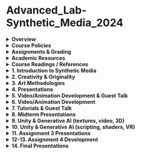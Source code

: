 # Advanced_Lab-Synthetic_Media_2024

<details>
  <summary><strong>Overview</strong></summary>

**Instructor:** Dr. Stavros Didakis  
**Email:** `stavros.didakis@nyu.edu`  
**Course number:** INTM-SHU 306  
**Course Title:** Synthetic Media  

---

**Course Description:**  
This course investigates emerging trends in machine learning and artificial intelligence for generating media content - images, video, sound. The course explores the idea of how artists, designers, and creators can use machine learning in their own research, production, and development processes. Students learn and understand machine-learning techniques and use them to generate creative media content. The course covers a range of related platforms and models and also provides the frameworks to experiment with implementing interaction and virtuality within the creative work.

---

**Instructional Mode:** In-person  

**Co-requisite or Prerequisite:** Communications Lab, What’s New Media, OR Emerging Technologies & Computational Arts  

**Class Details:** Meets once a week (150 mins per session), N405  

---

**Learning Objectives:**  
Upon completion of this course, students will be able to:
- Understand the concept of synthetic media and the technologies it involves
- Learn about machine learning and generative A.I. and how to apply it within an artistic context
- Analyze the creative and artistic dimensions of synthetic media
- Work with state-of-the-art platforms and models for generating synthetic media content
- Experiment with implementing the generated media content with platforms for interaction design and virtual reality
- Develop critical thinking skills through analyzing and reflecting on the implications of synthetic media in society and culture

</details>

<details>
  <summary><strong>Course Policies</strong></summary>

**Attendance and Tardiness**  
Students are expected to attend *all* scheduled classes. If unable to attend a class, a student needs to notify the instructor *before* class.

---

**Absences and Grades**  
- 4 absences will lead to an F for the participation grade.
- 6 absences will lead to a 25% reduction in the final grade.
- 8 absences will lead to failure of the course.

---

**Absence Exceptions**  
- **Observance of Religious Holidays:** You may miss class for the observance of religious holidays. If you anticipate being absent because of religious observance, notify me in advance so we can create a plan for making up missed work. For more on this policy [see here](https://www.nyu.edu/about/policies-guidelines-compliance/policies-and-guidelines/university-calendar-policy-on-religious-holidays.html).
- **Competitions, Conferences, Presentations:** You are permitted to be absent from classes to participate in competitions, conferences, and presentations, either at home or out of town, as approved by the Associate Provost for Academic Affairs. Review the Undergraduate Bulletin for the conditions you must meet to obtain approval for this kind of absence.
- **Extended Illness:** A student with an injury or medical condition that requires ongoing accommodations (temporary or permanent) should contact the NYU Moses Center for Student Accessibility (CSA). If an accommodation is recommended by the Moses Center, then Academic Affairs may communicate on behalf of students to advocate for excused absences/extensions. Reasonable accommodations, considering the course objectives, student learning, and fair standards, are ultimately decided by the professor.

---

**Tardiness**  
Punctual arrival is mandatory for this class. Students need to be on time and not leave in the middle of class unless it is an emergency.

---

**Late Assignments**  
Assignments are due **at the date and time indicated on this syllabus**. The late penalty for *all assignments* is one-third of a letter grade per day (an A becomes an A-, etc.). All other late assignments will earn an F.

---

**Electronic Devices**  
- **Mobile Devices:** Students may not use mobile devices in class unless otherwise indicated.
- **Recording Class:** To ensure the free and open discussion of ideas, students may not record classroom lectures, discussions, and/or activities without the instructor’s advance written permission; any such recording can be used solely for their own private use. If a student has approved accommodations from the Office of Disability Resources permitting the recording of class meetings, the student must present the accommodation letter to the instructor in advance of any recording. On any days when classes will be recorded, the instructor will notify all students in advance. Distribution or sale of class recordings is prohibited without the written permission of the instructor and other students who are recorded.

---

**Instructional Technology**  
- **Email Communication:** The course instructor will contact students regularly via email. Students should check for emails from the instructor that will cover in detail reminders, logistics, updates, and so on. Please note that the instructor will try to respond to all emails within 24 hours. Students should not expect immediate responses to emails sent late at night, during holidays, or on the weekends.
- **Assignment Notification:** All assignments will be posted on the course website. Each student is responsible for reviewing the website and its resources. After each class period, the students are asked to learn about the next homework assignment or other requirements and responsibilities related to the course.
- **Instructional Technology Tools and Assistance:** If you need background on specific instructional technology tools, such as Zoom, NYU LMS (Brightspace) and Voicethread, check the [RITS Student Toolkit](https://wp.nyu.edu/shanghai-online_learning/). You may also email [shanghai.rits@nyu.edu](mailto:shanghai.rits@nyu.edu) for assistance.

---

**Academic Honesty/Plagiarism**  
Carefully read NYU Shanghai’s *Statement on Academic Integrity* (in the [Undergraduate Bulletin](https://shanghai.nyu.edu/academics/curriculum/bulletin)). Breaches of academic integrity could result in failure of an assignment, failure of the course, or other sanctions, as determined by the Academic Affairs office.

---

**Disability Disclosure Statement**  
NYU Shanghai is committed to providing equal educational opportunity and participation for students with disabilities. It is NYU Shanghai’s policy that no student with a qualified disability is excluded from participating in any NYU Shanghai program or activity, denied the benefits of any NYU Shanghai program or activity, or otherwise subjected to discrimination with regard to any NYU Shanghai program or activity. Any student who needs reasonable accommodation based on a qualified disability should register with the [Moses Center for Student Accessibility](https://www.nyu.edu/students/communities-and-groups/student-accessibility.html) for assistance. Students can [register online](https://www.nyu.edu/students/communities-and-groups/student-accessibility/academic.html) through the Moses Center and can contact the Academic Accommodations Team at [shanghai.academicaccommodations@nyu.edu](mailto:shanghai.academicaccommodations@nyu.edu) with questions or for assistance.

---

**Title IX Statement**  
Title IX of the Education Amendments of 1972 (Title IX) prohibits discrimination on the basis of sex in educational programs. It protects victims of sexual or gender-based bullying and harassment and survivors of gender-based violence. Protection from discrimination on the basis of sex includes protection from being retaliated against for filing a complaint of discrimination or harassment. NYU Shanghai is committed to complying with Title IX and enforcing University policies prohibiting discrimination on the basis of sex. Mary Signor, Executive Director of the Office of Equal Opportunity, serves as the University’s Title IX Coordinator. The Title IX Coordinator is a resource for any questions or concerns about sex discrimination, sexual harassment, sexual violence, or sexual misconduct and is available to discuss your rights and judicial options. University policies define prohibited conduct, provide informal and formal procedures for filing a complaint, and a prompt and equitable resolution of complaints.

---

**Links to the Title IX Policy and related documents:**
- [Sexual Misconduct, Relationship Violence, and Stalking Policy](https://www.nyu.edu/about/policies-guidelines-compliance/policies-and-guidelines/sexual-misconduct--relationship-violence--and-stalking-policy.html)
- [Procedures for Complaints Against Students](https://www.nyu.edu/about/policies-guidelines-compliance/policies-and-guidelines/test-reporting--investigating--and-resolving-sexual-misconduct--rela.html)
- [Procedures for Complaints Against Employees](https://www.nyu.edu/about/policies-guidelines-compliance/policies-and-guidelines/reporting--investigating--and-resolving-sexual-misconduct--relat.html)
- [Resource Guide for Students](https://www.nyu.edu/about/policies-guidelines-compliance/policies-and-guidelines/sexual-misconduct--relationship-violence--and-stalking-resource-.html)
- [Resource Guide for Employees](https://www.nyu.edu/about/policies-guidelines-compliance/policies-and-guidelines/sexual-misconduct--relationship-violence--and-stalking-resource-0.html)

</details>

<details>
  <summary><strong>Assignments & Grading</strong></summary>
For all assignments, you are required to demonstrate three important skills:

- **Divergence:** A need to showcase thorough research, investigation, and experimentation. It is often impossible to reach superb results if the initial research is limited and lacks depth and quality of resources or information.
- **Criticality:** It is paramount to be able to critically reflect on the researched or practiced content and identify what to keep and what to ignore. This skill can be sharpened if you are exposed frequently and to a sufficient amount of content from other artists and practitioners and understand in more detail their methods and motivations.
- **Convergence:** After you have done a wide series of experiments and you have critically reflected on the content, you need to showcase your convergence skills. In this stage, it is essential to focus on the optimization and exceptional refinement of your content. Rough outputs that lack numerous reiterations show poor results, even if the previous stages are completed perfectly. Consider planning ahead of time for making the necessary refinements that will showcase incredible final results.

---

### Assignment 1
- ***Self, Perception, Archetypes*** (medium: text & images)
- **Prompt:** Create a series of images that showcase what a human being is; this needs to come from your subjective perspective and it has to depend on your analysis and methodology. A human being can be viewed through different lenses - can you provide a creative and original interpretation? Use generative AI (in combination with other media design tools as they may seem appropriate/fit) to provide your own subjective (and original) interpretation of what a human being is.
- **Deliverables:** 
  - Provide 20 images that showcase your interpretations. Size of images should be at least FullHD (1920x1080px / 1080x1920px / 1920x1920px). Acceptable filetypes: PNG/JPEG. Zip the images and attach the zip file to the email.
  - Provide a poem or literature excerpt to accompany your images (text format with proper referencing). The text needs to exist already and it has to support your aesthetic and ideological reflections.
  - **Presentation:**
    - Select at least 3 final images at any aspect ratio and configuration. The images need to be printed on high-quality paper and presented/explained in class.
    - Print your poem or literature excerpt to accompany your 3 final presented images.

---

### Assignment 2 (Midterm)
- ***Machines in Motion*** (medium: video, animation, sound)
- **Prompt Option 1**
  By using the images generated in **Assignment 1** (or an update, depending on your preference), create a video between 2 to 4 minutes using generative AI. The video needs to have a music layer and a narration for your poem/literature excerpt.
  - **Deliverables:**
    - A video clip with a length of 2-4 minutes, in .MP4 format, 1080p/2160p, 16:9 aspect ratio, 30fps.
    - Your workflows (as images with the embedded code). The workflow needs to be an advanced iteration from the ones shared in class and showcase a particular development that aligns with your concept and intentions.
    - A file (pdf) that explains your workflow, together with your intentions and methodologies. Explain what your artistic approach is, and how you derived the final results. You may include notes on things that worked well, and things that did not work as expected.

- **Prompt Option 2**
  Select this option if you are interested to work on a collaboration project for a festival submission. Participants need to produce content that follows specific instructions.
  - **Deliverables:** 
    Submit weekly a specific list of generated content (variable specs will be given to you, depending on the workflow and production process).

---

### Assignment 3
- ***Ad Virtualitas ad Infinitum (groups of 2)*** (medium: realtime 3D/VR)
- **Prompt:** For this assignment, you are asked to create a virtual space that consists of generative-AI assets (images, videos, sounds, 3D objects, skyboxes).
- **Deliverables:** Send via email (`stavros.didakis@nyu.edu`) the following:
  1. A rendered video of the final performance (using the Unity Recorder). The final video needs to have a length of around 1 minute that showcases in detail your scene (.MP4 format, 1920x1080p, 16:9 aspect ratio, 30fps).
  2. Screenshots of your Unity project.
  3. A written report (pdf) that explains your intentions and methodologies. Explain what your artistic approach is, and how you derived the final results. You may include notes on things that worked well, and things that did not work as expected (length ~300 words).

---

### Assignment 4 (Final)
- ***Final Project*** (medium: open/mixed)
- **Prompt Option 1** (group of 3): Development of a physical media installation that includes selected content created during assignments 1, 2, and 3. The work includes the design of the structure for accommodating the media components, hardware installation, and tweaking and editing the content (prints, videos, sounds).
- **Prompt Option 2** (independent or groups of 2): For this option, a proposal needs to be pitched for approval. The work needs to have an artistic focus and to utilize tools and methods as the ones covered during the semester but further expand on the usage, bringing a sophisticated and highly polished final result. 
  You may consider creating projects such as the following:
  - An interactive generative system
  - A real-time VR scene
  - A mix of media/techniques/materials

---

### Class Participation & Attendance
Active participation and attendance are essential in this course. Students will be required to proceed to various teaching and learning activities during class, such as discussions, debates, practical exercises, and more.

---

### Homework & Reading Responses
The course necessitates the completion of homework such as readings, writings, and practical exercises. These are important elements that are required for achieving the learning outcomes of this course.

---

### Marking Elements
| Component                         | Weight |
| --------------------------------- | ------ |
| Class Participation & Attendance  | 30%    |
| Assignment 1                      | 15%    |
| Assignment 2                      | 20%    |
| Assignment 3                      | 10%    |
| Assignment 4                      | 25%    |

[The course rubric can be found here](https://docs.google.com/spreadsheets/d/1pJvsyA3RSv_4aOTyX1bs702O-ln5NgTQu87aURWNng0/edit#gid=0).

</details>

<details>
  <summary><strong>Academic Resources</strong></summary>

**ARC Services**
The Academic Resource Center (ARC) offers both individual, one-on-one tutoring as well as group sessions in a variety of ways, in a variety of courses. You can log on to [WCOnline](https://nyus.mywconline.com/index.php?logout=YES) to book an appointment with a Global Writing & Speaking Fellow or a Learning Assistant (LA). The Global Writing & Speaking Fellows conduct individual consultations on writing, speaking, reading, and academic skills coaching. LAs provide both individual and small-group tutoring support in over 30 STEM, Business, Economics, IMA/IMB, and Chinese Language classes. Visit [shanghai.nyu.edu/arc](https://shanghai.nyu.edu/arc) for more information about ARC services.

**Library Services**
The Library is available to support your research needs. They have access to over 27,000 print resources, 2,000 DVDs, and 1,000 databases (including over a million ebooks, as well as streaming audio and video and image databases).

Librarians with expertise in your research topic are available to meet either *in person* or *online* [by appointment](https://nyu-shanghai.libcal.com/appointments) or [by email](https://nyu.qualtrics.com/jfe/form/SV_893SmPggYfKqOz3?Q_JFE=qdg) to help you navigate the research process. Our library team features experts in Business, Arts & Humanities, STEM, Social Sciences & Economics, and data tools & resources. Ask us how we can assist you in developing a research question and formulating a research strategy, selecting databases, requesting materials, and citing your sources. Visit [shanghai.nyu.edu/library](http://shanghai.nyu.edu/library) for more information on:
- 24/7 access to e-books, e-journals, streaming media, and databases
- Booking one-on-one consultations for research help
- [Asking the Library](https://shanghai.nyu.edu/academics/library/services/aal) questions via chat or email

**Electronic Reserves**
Students can access course readings using their NYU credentials for courses they currently enrolled in at [https://ares.library.nyu.edu/](https://ares.library.nyu.edu/).

**Interlibrary Loan Service**
For materials not available to you immediately, you can request scanned copies of a book chapter or journal article through our [Interlibrary Loan (ILL) service](https://ill.library.nyu.edu/). If you don't know which chapter you need, you can request a Table of Content through ILL.
</details>

<details>
  <summary><strong>Course Readings / References</strong></summary>
  
  - Crawford, K. (2021). *Atlas of AI: Power, Politics, and the Planetary Costs of Artificial Intelligence*. Yale University Press.
  - Kissinger, H. A., Schmidt, E., & Huttenlocher, D. (2021). *The Age of AI: And Our Human Future*. Little, Brown and Company.
  - Lee, K.-F., & Qiufan, C. (2021). *AI 2041: Ten Visions for Our Future*. Currency.
  - Miller, A. I. (2019). *The Artist in the Machine: The World of AI-Powered Creativity*. The MIT Press.
  - Manovich, L., & Arielli, E. (2023). *Artificial Aesthetics: A Critical Guide to AI, Media, and Design*.
  - Sautoy, M. D. (2019). *The Creativity Code: Art and Innovation in the Age of AI*. Harvard University Press.
  - [From Dadaists to Synthetic Media](https://blog.reface.ai/the-production-of-presence/)
</details>

<details>
  <summary><strong>1. Introduction to Synthetic Media</strong></summary>

- **Lecture:** [An Introduction to Synthetic Media](https://www.canva.com/design/DAF6Co7XtIM/nRs0JgC824gK2ulqGsSBRg/view?utm_content=DAF6Co7XtIM&utm_campaign=designshare&utm_medium=link&utm_source=editor)

- **Research:** Synthetic Media Assignment 1 (@[Miro](https://miro.com/app/board/uXjVN4LnVvM=/?share_link_id=420225905247))

- **Homework (deadline: Wed 31 Jan, by 12 noon)**
  - **Readings:**
    - **AI2041 Ten Visions of the Future** (read at least one chapter from the following list)
        - `AI2041, Ch.2: Gods Behind the Masks`
        - `AI2041, Ch.3: Twin Sparrows`
        - `AI2041, Ch.5: My Haunting Idol`

  - **Practice:**
    - **Install ComfyUI**
       - [GitHub - comfyanonymous/ComfyUI: The most powerful and modular stable diffusion GUI, API, and backend with a graph/nodes interface.](https://github.com/comfyanonymous/ComfyUI?tab=readme-ov-file#installing)
       - [How to install ComfyUI - Stable Diffusion Art](https://stable-diffusion-art.com/how-to-install-comfyui/)
       
       - **Windows** (free, needs NVIDIA and/or)
       - **Mac** (free, needs M1 or above)
       - **Cloud Services** (paid, resources included): [Shadow PC Pro: Discover the offers](https://shadow.tech/shadowpro/offers), [RunDiffusion - Automatic1111 in the Cloud](https://rundiffusion.com/), [IT RITS](https://stable-diffusion.ritsdev.top/)

    - **Write a daily diary about yourself** - your thoughts, dreams, concerns. Do this as a meditative exercise, and go as deep as you can. You are responsible for defining the length of the text (certainly no less than a couple of sentences, and no more than 1000 words per day). Do not handwrite it - use a text editor. Uses of ChatGPT or similar text generators are strictly forbidden here.
         
</details>

<details>
  <summary><strong>2. Creativity & Originality</strong></summary>

- **Reading Discussion**
- **Lecture:** [Creativity & Originality - Reviewing “Synthetic Cities” as a Case Study](https://www.canva.com/design/DAF6ufPdzUk/KdBCIL73PxQIFKh63pGiQw/view?utm_content=DAF6ufPdzUk&utm_campaign=designshare&utm_medium=link&utm_source=editor)
    
- **Workshop: Text-To-Image Generation & Prompt Engineering**
    - **ComfyUI Installation Instructions:**
        
        [ComfyUI](https://github.com/comfyanonymous/ComfyUI), [ComfyUI-Manager](https://github.com/ltdrdata/ComfyUI-Manager)
        
        [ComfyUI Community Manual](https://blenderneko.github.io/ComfyUI-docs/)

        [How to install ComfyUI](https://stable-diffusion-art.com/how-to-install-comfyui/)
            
    - **Text-To-Image / Prompt Engineering:**
        
        [CLIP: Connecting text and images](https://openai.com/research/clip)
        
        [Stable Diffusion Prompt Book](https://drive.google.com/file/d/1ngSY63m1ASAr4VYA0Ohr0pSZ6bqKbu-w/view?usp=drive_link)
        
        [PromptHero - Search prompts for Stable Diffusion, ChatGPT & Midjourney](https://prompthero.com/)

    - **ComfyUI Workflows:**
                
        - **Text to Image** (basic)
            ![s2-w1 Text-To-Image(basic).png](images/s2-w1_Text-To-Image(basic).png)
            ***
        
        - **Text to Image** (advanced)
            
            ![s2-w1 Text-To-Image(advanced).png](images/s2-w1_Text-To-Image(advanced).png)
            ***
        
        - **Image Upscale**
            
            ![s2-w1 Text-To-Image(upscaling).png](images/s2-w1_Text-To-Image(upscaling).png)
            ***
        
        - **Image to Image**
            
            ![s2-w1 Image-To-Image.png](images/s2-w1_Image-To-Image.png)
            ***
        
- **Resources:**
  - Understanding [Techniques Midjourney AI Styles | Andrei Kovalev's Midlibrary 2.0](https://midlibrary.io/categories/techniques)
        
  - Communities/Repositories/Models/Workflows
    - [Civitai: The Home of Open-Source Generative AI](https://civitai.com/)
    - [OpenArt Resources](https://openart.ai/discovery)
    - [Hugging Face](https://huggingface.co/)
        
  - Online Tutorials/Documentation
    - [ComfyUI Community Manual](https://blenderneko.github.io/ComfyUI-docs/)
    - [Using ComfyUI Tutorial](https://www.youtube.com/watch?v=LNOlk8oz1nY)
    - [ComfyUI KSampler Explained](https://www.youtube.com/watch?v=RVwIz63bxN4)
    - [How Stable Diffusion Works](https://www.youtube.com/watch?v=sFztPP9qPRc)
        
- **Homework**
    - **Reading:** `Margaret Boden - The Creative Mind (In a Nutshell)`
    - **Practice:**
      - Create five city images and text narratives - as in the case of “Urban Echoes” from “Synthetic Cities”. Strongly consider extracting/using features from your dreams and fears. 
        - Image size should be no less than 1920x1080px
        - Each text description should be between 100 to 200 words
</details>

<details>
  <summary><strong>3. Art Methodologies</strong></summary>

- [Art Methodologies](https://www.canva.com/design/DAF8jT8uE2Y/ClN1RXBt5igUxiwNsGZbfQ/edit?utm_content=DAF8jT8uE2Y&utm_campaign=designshare&utm_medium=link2&utm_source=sharebutton)
    
- **ComfyUI Workflows:**
    - **LoRA** (with upscale)
        ![s3 LoRA.png](images/s3_LoRA.png)
        ***
    - **LCM LoRA**
        ![s3 LCM LoRA.png](images/s3_LCM_LoRA.png)
        ***
    - **ControlNet**
        ![s3 ControlNet.png](images/s3_ControlNet.png)
        ***
    - **IPAdapter, 2nd Sampler Pass:** 
      - [IPAdapter Info](https://www.youtube.com/watch?v=7m9ZZFU3HWo)
      - [Resources](https://drive.google.com/drive/folders/1fjcthg19CMR0zlVx0B2IqelTVwSzd0yI?usp=sharing)
    
      ![Workflow-IPAdapter.png](images/Workflow-IPAdapter.png)
</details>

<details>
  <summary><strong>4. Presentations</strong></summary>
</details>

<details>
  <summary><strong>5. Video/Animation Development  & Guest Talk</strong></summary>

- **Lecture:** [AI Video/Animation](https://www.canva.com/design/DAF-R0Mu6-Y/GhjS7XL5Z1kjpLcutBBIbg/edit?utm_content=DAF-R0Mu6-Y&utm_campaign=designshare&utm_medium=link2&utm_source=sharebutton)

- **ComfyUI Workflow:** Images to Video, LoRAs, IPAdapter, AnimateDiff, Latent Upscale
    
    ![Workflow-AnimateDiff_.png](images/Workflow-AnimateDiff_.png)

- **References**    
    - [AnimateDiff Repository](https://github.com/guoyww/AnimateDiff),[AnimateDiff Paper](https://animatediff.github.io/)
    
    - [AnimateDiff: Easy text-to-video - Stable Diffusion Art](https://stable-diffusion-art.com/animatediff/)
    
    - [Civitai Models & LoRAs](https://civitai.com/videos)
    
    - [ComfyUI Workflows](https://openart.ai/workflows/all?category=AnimateDiff)
    
    - [Steerable Motion](https://github.com/banodoco/Steerable-Motion)

- **Guest Talk with Iannis Bardakos**
    > Iannis Bardakos, an artist and art theorist with over three decades of experience, has worked globally as an educator and creative media expert. He has taught in Greece, Spain, France, and China, and his work has been exhibited internationally. His interdisciplinary approach blends mathematics, philosophy, and the arts, transcending traditional boundaries. Bardakos's expertise extends to digital media, humanities, and cybernetics, with a deep interest in the philosophy of technology. His research and teaching explore the dynamic interplay between technicity, aesthetics, and processes through a techno-mathematical lens. He holds dual doctoral degrees: one in Aesthetics, Sciences, and Technologies of the Arts from Paris 8 University, and another in the Theory and History of Arts from the Athens School of Fine Arts. Bardakos contributes as a co-editor to the Technoetic Arts Journal and is an active member-at-large in the American Society for Cybernetics. His work, positioned within a post-human framework, aims to redefine and reformulate the relationship between art and experience.
    > 
    
    ![Iannis Bardakos](images/bardakos.png)    
</details>

<details>
  <summary><strong>6. Video/Animation Development</strong></summary>
        
    
- **ComfyUI Workflows** 
  - Batch Prompt Scheduler, AnimateDiff (Resources: [CivitAI](https://civitai.com/search/models?modelType=Workflows&sortBy=models_v5), [OpenArtAI](https://openart.ai/workflows/home?workflowSort=featured), [ComfyWorkflows](https://comfyworkflows.com/), [ThinkDiffusion](https://learn.thinkdiffusion.com/a-list-of-the-best-comfyui-workflows/))
      ![Workshop-VideoAnimation.png](images/Workshop-VideoAnimation.png)
      ***
    
  - Image Input, WD14 Tagger, IPAdapter, Motion LoRA
    
    ![Workflow-Image-To-Video-with-Motion-LoRA.png](images/Workflow-Image-To-Video-with-Motion-LoRA.png)
    ***

- **Video Development Resources**
    - Sound & Music
        - [https://mubert.com/](https://mubert.com/) (music generator)
            
            [Mubert Tutorial](https://www.youtube.com/watch?v=Kvf4CCRSvW8)
            
        - [https://www.aiva.ai/](https://www.aiva.ai/) (music generator)
        - [https://elevenlabs.io/](https://elevenlabs.io/) (text to speech)
            
            [ElevenLabs Tutorial](https://www.youtube.com/watch?v=KMO306rV94M)
            
    - Video Editing/Composition
        - [https://www.capcut.com/](https://www.capcut.com/) (video editor)
        - [CapCut Tutorial](https://www.youtube.com/watch?v=yMbu1A5N-jc)
- **Post-Production Diagram**
    
    ![Post-Production.png](images/Post-Production.png)
    
    <small>(if the final video size is too large (more than 500MB for 1-minute video), consider compressing it with [HandBrake](https://handbrake.fr/downloads.php), “Vimeo 4K” preset).</small>
</details>

<details>
  <summary><strong>7. Tutorials & Guest Talk</strong></summary>

- **ComfyUI Workflows** 
  - SDXL Video
    ![Workflow-SDXL Video.png](images/Workflow-SDXL_Video.png)
    ***
    
  - Image-To-Video, Upscale, Interpolate
    ![Workflow-AnimateDiff-Image-Upscale-Interpolate.png](images/Workflow-AnimateDiff-Image-Upscale-Interpolate.png)
    ***
    
- **Guest Talk with Vassilis Galanos:**
    > In this previously unpublished work, the presenter will suggest that the vast majority of contemporary generative artificial intelligence (GenAI) art is kitsch. Dr Galanos will demonstrate aspects of visual AI’s last ten years of development as a sociotechnical construct, a combination of technical programming corresponding to social factors. He will argue that the driving force behind the entropic proliferation of (Gen)AI kitsch is an interplaying function of schizo-capitalist regimes promoting double binds of (a) regulatory frameworks containing AI within hegemonic political correctness and (b) nationalist mandates for AI innovation.
    > 
    > Dr Vassilis Galanos is currently a Research and Teaching Fellow at the Edinburgh College of Art, affiliated with the Bridging Responsible Artificial Intelligence Divides (BRAID) UK research programme and the Edinburgh Futures Institute’s Data Civics and The New Real themes. Vassilis investigates AI from a historical and sociological perspective, and has recently participated in projects involving the use of generative AI in journalism, community-led data-driven innovation, and artist/data scientist interactions.
    > 
    
    ![Vassilis Galanos](images/galanos.png)
</details>    

<details>
  <summary><strong>8. Midterm Presentations</strong></summary>

- **Presentations**    
- **AI Film Festival - Selected Videos**
    - [Generation](https://www.youtube.com/watch?v=mL1rs3NRgIg)
    
    - [Original Voice](https://www.youtube.com/watch?v=785BhEABX5s)
    
    - [I Want 1000 Rabbits](https://www.youtube.com/watch?v=96Cx771Cpr0)
    
    - [Expanded Childhood](https://www.youtube.com/watch?v=4Q5qstYoYu0)
    
    - [UTOPIAS](https://www.youtube.com/watch?v=bHrQM-n4JJM)
    
    - [We All Dream in HyperColor](https://www.youtube.com/watch?v=dYbRvorUhcw)
    
    - [eps696](https://drive.google.com/file/d/1aI7IEDMCXt08ukzfB_hswhUfB2obo2SR/view?usp=sharing)    
</details>

<details>
  <summary><strong>9. Unity & Generative AI (textures, video, 3D)</strong></summary>

- 📁 [Unity Project Files: Textures_And_Skyboxes](https://drive.google.com/file/d/1BD_aG4xvraYsi2Q3tCpioS7x3nUiK84V/view?usp=drive_link)

- <details>
  <summary><strong>Unity Basics</strong></summary>
    To start developing a **Unity** project, you first need to install Unity Hub, and a code editor:
    
    - [Visual Studio Code,](https://code.visualstudio.com/download) [NET (](https://dotnet.microsoft.com/en-us/download/dotnet/7.0)[details)](https://code.visualstudio.com/docs/languages/dotnet), [Mono](https://www.mono-project.com/download/stable/)
    - [Unity Hub](https://store.unity.com/download) and an LTS Unity Editor 21/22 (recommended: 2022.3.14f LTS)
        
    Following the installation of the required software, you can open **Unity Hub**, a tool that allows us to manage our Unity projects as well as install different versions of Unity Editor.
    
  - **Unity Hub**
      When you open Unity Hub for the first time, you will be prompted to log in with your Unity ID. If you don't have one, you can create it for free. In Unity Hub’s Preferences menu, select License, and activate a Personal license (which is free). The personal licenses expire after a few days, but you can install it again with the same process.
      
      The Unity Hub will show you a list of all Unity versions installed on your computer (you can have multiple versions of Unity if you want). If you don't have any versions installed, you can click on the "Installs" button to install a new version.
      
      Here are the main tabs that you need to know about Unity Hub:
      - Projects - To open an existing project or create a new one, click on the "Projects" button and then select the option that you want.
      - Installs - To manage and install different versions of Unity, click on the "Installs" button. Here you can see all the versions of Unity installed on your computer, and you can also install new versions or delete old ones.
      - Learn - To access Unity documentation and tutorials, click on the "Learn" button.
      - Other options include the Community, UOS, and Developer Services (which are not going to be covered).
          
      ![Unity Hub](images/s23-s1_unityHub1.png)
          
  - **Creating a Project with the Unity Hub**
  To create a new project in Unity, open the Unity Hub and click on the "New Project" button. In the "New Project" window, select the appropriate version for your project from the drop-down menu - 2022.3.14f LTS. Next, select the URP (Universal Rendering Pipeline) or the HDRP (High Definition Rendering Pipeline) template from the list of templates.
  In the right side panel, set the project name and location. You can also choose to create a new folder for your project if you want to. Finally, uncheck the checkbox for "Enable PlasticSCM". This will prevent Unity from using the PlasticSCM version control system for your project.
  Click on the "Create Project" button to create your new Unity 3D project. Once the project is created, you will be taken to the Unity editor where you can start working on your application.
      
  - **Unity Editor**
    
      ![Unity Hub](images/s23-s1_unityEditor1.png)
      
      The Unity editor is divided into several main areas. The most important ones are the following: the Scene view, the Game view, the Hierarchy, the Project, Inspector, and Console.
      - The Scene view is where you can see and edit your 3D objects in your scene. You can navigate and manipulate the camera, as well as select and move objects in the Scene view.
      - The Game view is where you can see what your game or application will look like when it is running. You can run the “Game” by clicking on the Play/Stop buttons at the top of the screen.
      - The Hierarchy is where you can see all the objects in your scene organized in a hierarchical tree structure. You can select, move, and delete objects from the Hierarchy.
      - The Project is where you can access all the assets and files in your project. You can import new assets, create new folders, and access the scripts and prefabs in your project.
      - The Inspector is where you can see and edit the properties of the currently selected object. You can change the object's position, rotation, scale, as well as access its materials, scripts, and other components.
      - The Console is where we can check if everything runs correctly with our project. This helps us to debug code or other issues that may occur during execution.
      
      Other important panels and features include the **Toolbar**, **Lighting**, and more.
      
      - The Toolbar at the top of the Unity editor is where you can access different tools such as the move, rotate, and scale tools. You can also access different windows and settings from the Toolbar.
          - The **Hand** Tool allows **panning** around the Scene.
          - Press key **Alt** (Windows) or **Option** (Mac) and left-click and drag to **Orbit** the Camera around the current pivot point.
          - Scroll (mouse or keypad) to **zoom** in and out the scene.
          - The **Move**, **Rotate**, **Scale**, **Rect Transform** and **Transform** tools allow you to edit individual GameObjects.
          - Shortcuts: **Q-W-E-R-T-Y**
          - [Toolbar Link](https://docs.unity3d.com/Manual/Toolbar.html)
          - [Hierarchy Link](https://docs.unity3d.com/Manual/Hierarchy.html)
      - The Lighting window is where you can set up and adjust lighting for your project. You can add and adjust lights, as well as change the environment settings.
      - Additional windows and panels can be found on the main Unity Menu/Windows.
          
          ![https://soniconlab.com/wp-content/uploads/2023/01/s1-moveTool.gif](https://soniconlab.com/wp-content/uploads/2023/01/s1-moveTool.gif)
          
  - **Primitives**
      To add 3D objects in the scene go to the **Hierarchy** panel, and either click the **+** sign, or right click on the Hierarchy panel area, to have the sub-menu appear. Select 3D Object, then choose the type of object you want to create, such as a cube, sphere, or plane. The new object will appear in the Hierarchy panel and the Scene view.
          
      You can move, rotate and scale the object in the Scene view (by using the Unity's Transform component), as well as from the number boxes that appear in the Inspector panel.
          
      ![https://soniconlab.com/wp-content/uploads/2023/01/s1-createObject.gif](https://soniconlab.com/wp-content/uploads/2023/01/s1-createObject.gif)
          
      Each GameObject can be configured from the **Inspector** window. Properties such as position, rotation, size are set here. If the GameObject includes materials or additional properties, they can all be accessed from here as well.
          
      [Inspector Link](https://docs.unity3d.com/Manual/UsingTheInspector.html)    
    </details>

  - <details>
    <summary><strong>Textures & Skyboxes</strong></summary>  
     
    - **Resources on Textures and Patterns**
      - [Seamless texture check](https://www.pycheung.com/checker/)
      - [NormalMap-Online](https://cpetry.github.io/NormalMap-Online/)
      - [Photoshop tutorial : How to create seamless textures](https://www.youtube.com/watch?v=FR3Z0zr1RaY)  
      - [How to Make High Quality Seamless Textures with AI - Stable Diffusion Tutorial](https://www.youtube.com/watch?v=hNFz0Mlj5Dc)
      - [Height Maps And Displacement In Unity HDRP](https://medium.com/geekculture/height-and-normal-maps-in-unity-hdrp-324fefb0d188)      
      - [2D Textures & Materials | Assets & Packs | Unity Asset Store](https://assetstore.unity.com/2d/textures-materials)  
      - [Poly Haven * Poly Haven](https://polyhaven.com/)
      - [Free PBR Materials](https://freepbr.com/)
      - [Textures for 3D, graphic design and Photoshop!](https://www.textures.com/browse/pbr-materials/114558)
      - [Poliigon Textures](https://www.poliigon.com/textures/free)
      - [Texture Fun](https://texturefun.com/)
      - [ambientCG - Public Domain Resources for Physically Based Rendering](https://ambientcg.com/)
      - [Texturebox - Free and Premium Seamless PBR Textures, Materials, 3D Assets and PBR Materials](https://texturebox.com/category)
      - [cgbookcase.com | PBR Textures, free for any purpose](https://www.cgbookcase.com/)
      - [CC0 Textures & Models | Share Textures](https://www.sharetextures.com/)
      - [Home - Public Domain Textures](https://publicdomaintextures.com/)
      - [patternpanda | home](https://patternpanda.org/)

      </details>

    - <details><summary><strong>Adding Videos (Render Textures)</strong></summary>
      In Unity, a Render Texture is a special type of texture that is created and updated at runtime. It allows you to render the output of a video (or camera) to a texture, which can then be used as the input for another camera, a material, or even a GUI element.
          
      In this example, we want to utilize a surface of the 3D model to display the contents of a video file. Therefore, a render texture will assist us in creating this effect. To do this we need to complete the following steps:
          
      - Create a Video Player object - A Video Player can be added to our project by selecting **GameObject / Video / Video Player.** This will add a new video object  on the Hierarchy panel. From the Inspector we have the option to load a video file to the object (the video file has to be already added in our Assets folder; .mp4 file format is strongly suggested).
          ![https://soniconlab.com/wp-content/uploads/2023/01/videoPlayer.gif](https://soniconlab.com/wp-content/uploads/2023/01/videoPlayer.gif)
              
      - Create and assign a Render Texture - A Render Texture is a type of texture that Unity creates and updates at run time. To use a Render Texture you need first to create a new Render Texture asset in the Assets panel. This can be created either by right-clicking in the Assets folder, or by selecting in the main menu:  **Assets / Create / Render Texture.** When the texture is created, we can review its Inspector and set its size to the value that it is needed (i.e. SD/HD, etc). After this is set, go back to the Video Player and set its Target Texture option to the new render texture we have just created.
          ![https://soniconlab.com/wp-content/uploads/2023/01/renderTexture.gif](https://soniconlab.com/wp-content/uploads/2023/01/renderTexture.gif)
              
      - Create a Geometry & Material - In this instance we want the video to appear on a geometry - a 3D object that contains a special material that allows it to display the video frames. To complete this task, we can create a new 3D GameObject (i.e. plane) and position it where it is needed. Finally, we have to create a new material as this will be needed to give to the 3D object its final surface look. Here, we need to assign to the Base Map / Albedo settings of the color the Render Texture that we have just created. To do this, drag the Render Texture file from the Assets folder, to the little square that appears on the name Base Map / Albedo inside our new material.
          ![https://soniconlab.com/wp-content/uploads/2023/01/matRender.gif](https://soniconlab.com/wp-content/uploads/2023/01/matRender.gif)

    - <details><summary><strong>Generative 3D</strong></summary>

        - **Importing 3D Models**
            3D models are digital representations of objects or characters that can be used in various applications such as video games, animation, and virtual reality. They are typically composed of a set of polygons, which are used to create the shape of the object, and a set of textures, which are used to control the visual appearance of the object. There are several different file types and properties that are commonly used for 3D models:
            1. OBJ: The OBJ file format stores the geometry of the model as a set of vertices and faces, and can also store information about materials and textures. OBJ files are widely supported by most 3D modeling software and can be easily imported into many game engines.
            2. FBX: The FBX file format is a more advanced format for storing 3D models. It supports a wide range of features, including support for animation, lighting, and cameras. FBX files can also store information about materials and textures, and are supported by many 3D modeling software and game engines.
            3. STL: The STL file format is primarily used for 3D printing and is a standard file format for 3D models. It stores the geometry of the model as a set of triangles, and does not typically include information about materials or textures.
                
            Unity supports a range of 3D models and objects. We can either using Unity’s primitives, or import them from elsewhere. Importing models can be straightforward - drag and drop in the Assets folder suffices. It is strongly suggested to use .FBX or .OBJ file types, or, if you use Blender, you can directly import Blender’s project file in Unity (.blend).
                
            [Model file formats](https://docs.unity3d.com/Manual/3D-formats.html)
                
            [How do I import models from my 3D app?](https://docs.unity3d.com/560/Documentation/Manual/HOWTO-importObject.html)
                
            ![https://soniconlab.com/wp-content/uploads/2023/01/fbx.gif](https://soniconlab.com/wp-content/uploads/2023/01/fbx.gif)
                
            3D models can be created with a range of software (e.g., Blender, Maya, Rhino, Fusion360, etc). We can also find models on the public domain:
            [SketchFab](https://sketchfab.com/features/free-3d-models)
            [CGTrader](https://www.cgtrader.com/free-3d-models)
            [TurboSquid](https://www.turbosquid.com/Search/3D-Models/free)
            [Free3D](https://free3d.com/)
            [ThreeD Scans](https://threedscans.com/)
            [3Dassets.one](https://www.3dassets.one/#order=latest)
                
        - **Use LumaAI for Generative 3D models**
            [Luma AI - Genie](https://lumalabs.ai/genie?showAuth=true&view=create)
                
            ![Screenshot 2024-03-23 at 22.32.37.png](images/Screenshot_2024-03-23_at_22.32.37.png)
    </details>

<details>
  <summary><strong>10. Unity & Generative AI (scripting, shaders, VR)</strong></summary>

- 📁 [Unity Project Files: Scripting_Shaders_VR](https://drive.google.com/file/d/1_TKS-xF17TvwcnFHN2XtgnJMNNowWzQt/view?usp=drive_link)

- <details><summary><strong>Prefabs</strong></summary>

    A prefab (pre-fabricated) GameObject is an object entity that can be customized and then instantiated as many times as desired within the rendered space. A prefab can include any combination of components such as meshes, materials, animations, scripts, and other objects. The advantage of using prefabs is that they allow you to easily **reuse** objects and make global changes to all instances of the prefab by modifying the original asset.
    
    Here is a basic method for creating and using a prefab:
    
    - Create a new GameObject in the scene or select an existing one.
    - In the Project window, right-click and select "Create > Prefab". Drag the GameObject from the Hierarchy window to the newly created Prefab asset in the Project window.
    - You can also drag a GameObject from the Hierarchy window to the Project window (Assets). This will directly create a Prefab for the GameObject.
    - You can now delete the original GameObject from the Hierarchy view.
    - To instantiate the prefab in the scene, simply drag it from the Project window into the Hierarchy window.
    - You can modify the properties of individual instances of the prefab without affecting the original asset. If you want to make a change to all instances, simply modify the original prefab (found in Assets).
    - Note: Prefab variants allow you to create different variations of a prefab while still linking them to the original. This can be achieved through the settings in Overrides.
    
    - [NEW PREFAB WORKFLOWS! - Unity Tutorial](https://www.youtube.com/watch?v=6_gAiPPKyUg)
    
    - [How to Create and Use Prefabs in UNITY [2021] Introduction to Prefabs, Basics That You Need to Know](https://www.youtube.com/watch?v=9QkB_rI50Lc)

- <details><summary><strong>Scripting with C#</strong></summary>

    Scripting in Unity refers to the process of creating code to control the behavior and functionality of GameObjects in a Unity scene. Unity supports scripting in C#, UnityScript (a variant of JavaScript), and Boo (a language similar to Python).
    
    Scripts in Unity are attached to GameObjects as components and contain code that modifies the GameObject's behavior and properties in response to events in the game. A script can be used to handle user input, control animations, manage physics, and perform many other tasks.
    
    [Creating and Using Scripts](https://docs.unity3d.com/Manual/CreatingAndUsingScripts.html)
    
    To use a script in Unity follow this simple flow:
    
    1. Create a new script: To create a new script in Unity, you can right-click in the Assets panel and select Create > C# Script or another supported language.
    2. Attach the script to a GameObject: To attach a script to a GameObject, you can drag the script from the Assets panel onto the GameObject in the Scene or Hierarchy panel. The script will appear as a component in the Inspector panel.
    3. Steps 1 and 2 can be also done directly from within the Inspector of a GameObject. Click on the GameObject on the Hierarchy panel, and on the Inspector click on Add Component > New Script.
    4. Write Code: The created script appears both on the Inspector window of the GameObject that we have attached to it, and also on our Assets folder in the Project window. Double clicking either the file from the Project window, or from the GameObject’s Inspector, the script will open on Visual Studio Code, where we can edit and save it.
    5. Update the Code and Run: After we edit the code and save it, we need to **Run** the program, during which the code will execute. The GameObject's behavior and properties are going to be updated according to the code we have written.
    
        ![https://soniconlab.com/wp-content/uploads/2023/02/s23-s3-Scripting-1.gif](https://soniconlab.com/wp-content/uploads/2023/02/s23-s3-Scripting-1.gif)
    
    In the following example, we attach a new script to a Prefab. Our objective is to write an instruction that continuously rotates the GameObject around its axis. The code for the rotation of the GameObject around its X,Y,Z axis is as follows:
    
    ```csharp
    //Imports
    using System.Collections;
    using System.Collections.Generic;
    using UnityEngine;
    
    //Name of our newly created script (Rotation.cs)
    public class Rotation : MonoBehaviour
    {
    		//Public variables (these appear on the Inspector
        public float rotationSpeedX = 10f;
        public float rotationSpeedY = 10f;
        public float rotationSpeedZ = 10f;
    
        // Start is called before the first frame update
        void Start()
        {
        }
    
        // Update is called once per frame
        void Update()
        {
    				//Call transform.Rotate a method for controlling GameObject rotation
            transform.Rotate(Vector3.right * Time.deltaTime * rotationSpeedX);
            transform.Rotate(Vector3.up * Time.deltaTime * rotationSpeedY);
            transform.Rotate(Vector3.forward * Time.deltaTime * rotationSpeedZ);
        }
    }
    ```
    
    In this example, the **`rotationSpeedX`**, **`rotationSpeedY`**, and **`rotationSpeedZ`** variables determine the speed of the rotation along the x, y, and z axis, respectively. The **`transform`** property refers to the transform component of the GameObject, which contains its position, rotation, and scale. 
    
    The **`Rotate`** method rotates the GameObject around the specified axis by the specified angle. In this case, the **`Vector3.right`** represents the x-axis, **`Vector3.up`** represents the y-axis, and **`Vector3.forward`** represents the z-axis. The rotation angle is determined by **`Time.deltaTime * rotationSpeed`**, where **`Time.deltaTime`** represents the time in seconds since the first frame, and **`rotationSpeed`** is the speed of the rotation.
    
    This script will continuously rotate the GameObject around its x, y, and z axis by the specified rotation speed. You can adjust the **`rotationSpeedX`**, **`rotationSpeedY`**, and **`rotationSpeedZ`** values to control the speed of the rotation along each axis from the Inspector panel of the GameObject.
    
    ![https://soniconlab.com/wp-content/uploads/2023/02/s23-s3-Scripting-2.gif](https://soniconlab.com/wp-content/uploads/2023/02/s23-s3-Scripting-2.gif)
    
    Scripts can be attached to Prefabs as well. In the following example, a Prefab has been created that includes multiple cubes nested together. The previous script has been adjusted to generate random rotation speed values for each cube. Therefore, upon the initialization of the code, each cube will be controlled with a different rotational speed. The randomization of the values is done with the use of the **`Random.Range`** function.
    
    ![https://soniconlab.com/wp-content/uploads/2023/02/s23-s3-Scripting-3.gif](https://soniconlab.com/wp-content/uploads/2023/02/s23-s3-Scripting-3.gif)
    
    ```csharp
    using System.Collections;
    using System.Collections.Generic;
    using UnityEngine;
    
    public class RotationRandom : MonoBehaviour
    {
        public float rotationSpeedX = 0f;
        public float rotationSpeedY = 0f;
        public float rotationSpeedZ = 0f;
    
        // Start is called before the first frame update
        void Start()
        {
            //Generate random values for rotational speed (X,Y,Z);
            rotationSpeedX = Random.Range(-60.0f, 60.0f);
            rotationSpeedY = Random.Range(-60.0f, 60.0f);
            rotationSpeedZ = Random.Range(-60.0f, 60.0f);
        }
    
        // Update is called once per frame
        void Update()
        {
            transform.Rotate(Vector3.right * Time.deltaTime * rotationSpeedX);
            transform.Rotate(Vector3.up * Time.deltaTime * rotationSpeedY);
            transform.Rotate(Vector3.forward * Time.deltaTime * rotationSpeedZ);
        }
    }
    ```
    
    ---
    
    The following links provide  comprehensive details regarding scripting in Unity.
    
    In the next class, we will focus more comprehensively on coding, and generative art & design.
    
    [Scripting](https://docs.unity3d.com/Manual/ScriptingSection.html)
    
    [Unity Basics - Introduction to C# Scripting](https://danielilett.com/2021-01-29-basics-1-intro-to-c-sharp/)
    
    [Unity Scripting Basics | Video Game Design2021/22 | 3D in 2021!](https://www.youtube.com/watch?v=w-qIcg0G7Pk)
    
    [Unity 3D C# scripting cheatsheet for beginners](https://blog.devgenius.io/unity-3d-c-scripting-cheatsheet-for-beginners-be6030b5a9ed)
    
    - Iterations (For-Loops)
        
        A **`for`** loop is a control structure in programming that allows you to execute a block of code a specified number of times. It is defined with a starting value, a limit, and an increment value (step), and executes the code within the loop until the limit is reached.
        
        In Unity, **`for`** loops can be used to perform repetitive tasks, such as initializing an array, updating elements in a list, or creating multiple instances of a GameObject.
        
        Here's an example of how a **`for`** loop can be used to initialize an array in Unity.
        
        ```csharp
        using UnityEngine;
        
        public class forLoops : MonoBehaviour
        {
            // Start is called before the first frame update
            void Start()
            {
                int[] numbers = new int[10];
                for (int i = 0; i < 10; i++)
                {
                    numbers[i] = i;
                    Debug.Log(numbers[i]);
                }
            }
        }
        ```
        
        In this example, the **`for`** loop starts with the value of **`i`** being 0, and continues to loop until **`i`** reaches 9 (the limit of 10 - 1). Each time the loop iterates, **`i`** is incremented by 1 (the increment value). The code inside the loop sets the value of the **`numbers`** array at the index **`i`** to **`i`** (0,1,2,….9).
        
        More info on for-loops and Unity:
        
        [Loops - Unity Learn](https://learn.unity.com/tutorial/loops-z2b#)
        
        - Code Example: 1D For-Loop
            
            The following example demonstrates a**`for`** loop to instantiate multiple instances of a prefab.
            
            ```csharp
            using UnityEngine;
            
            public class PrefabInstantiator : MonoBehaviour
            {
                public GameObject prefab;
            
                void Start()
                {
                    for (int i = 0; i < 10; i++)
                    {
                        Vector3 position = new Vector3(i * 2, 0, 0);
                        Instantiate(prefab, position, Quaternion.identity);
                    }
                }
            }
            ```
            
            Here, the **`for`** loop starts with the value of **`i`** being 0, and continues the loop until **`i`** reaches 9 (the limit of 10 - 1). Each time the loop iterates, **`i`** is incremented by 1 (the increment value). The code inside the loop calculates a new position based on the value of **`i`** and uses the **`Instantiate`** function to create a new instance of the **`prefab`** at that position. 
            
        - Code Example: 2D For-Loop
            
            Nested loops in Unity allow you to loop through multiple dimensions and instantiate prefabs in a grid-like or matrix-like pattern. For example, you could use nested loops to create a grid of prefabs, with each prefab representing a cell in the grid. Here's an example of how you can use nested loops to instantiate prefabs in a 5x5 grid pattern:
            
            ```csharp
            using UnityEngine;
            
            public class PrefabInstantiator : MonoBehaviour
            {
                public GameObject prefab;
            
                void Start()
                {
                    for (int i = 0; i < 5; i++)
                    {
                        for (int j = 0; j < 5; j++)
                        {
                            Vector3 position = new Vector3(i * 2, 0, j * 2);
                            Instantiate(prefab, position, Quaternion.identity);
                        }
                    }
                }
            }
            ```
            
            In this example, the outer **`for`** loop starts with the value of **`i`** being 0, and continues to loop until **`i`** reaches 4 (the limit of 5 - 1). The inner **`for`** loop starts with the value of **`j`** being 0, and continues to loop until **`j`** reaches 4. Each time the inner loop iterates, **`j`** is incremented by 1. The code inside the inner loop calculates a new position based on the values of **`i`** and **`j`** and uses the **`Instantiate`** function to create a new instance of the **`prefab`** at that position.
            
            ![https://soniconlab.com/wp-content/uploads/2023/02/s23-s5-forLoops2D.png](https://soniconlab.com/wp-content/uploads/2023/02/s23-s5-forLoops2D.png)
            
        - Code Example: 3D For-Loop
            
            The same logic can be used for creating three-dimensional nested loops (see code below).
            
            ```csharp
            using UnityEngine;
            
            public class forLoopsPrefab3D : MonoBehaviour
            {
                public GameObject prefab;
            
                void Start()
                {
                    for (int i = 0; i < 5; i++)
                    {
                        for (int j = 0; j < 5; j++)
                        {
                            for (int k = 0; k < 5; k++)
                            {
                                Vector3 position = new Vector3(i * 2, k * 2, j * 2);
                                Instantiate(prefab, position, Quaternion.identity);
                            }
                        }
                    }
                }
            }
            ```
            
            The code creates an instance of a prefab in a 3D grid pattern. It does this by using three nested for-loops that generate a grid of prefab instances.
            
            - The first for-loop `(int i = 0; i < 5; i++)` will run 5 times, with the value of `i` incrementing from 0 to 4 each time the loop runs.
            - The second for-loop `(int j = 0; j < 5; j++)` will also run 5 times, with the value of `j` incrementing from 0 to 4 each time the loop runs.
            - The third for-loop `(int k = 0; k < 5; k++)` will also run 5 times, with the value of `k` incrementing from 0 to 4 each time the loop runs.
            
            At each iteration of these three loops, a new Vector3 position is calculated by multiplying `i`, `j`, and `k` by 2 `(position = new Vector3(i * 2, k * 2, j * 2))`. Then, a new instance of the prefab is created at this calculated position using the `Instantiate()` method `Instantiate(prefab, position, Quaternion.identity)`.
            
            This will result in a grid of 125 instances of the prefab, with each instance being placed 2 units apart from each other.
            
            ![https://soniconlab.com/wp-content/uploads/2023/02/s23-s5-forLoops3D.png](https://soniconlab.com/wp-content/uploads/2023/02/s23-s5-forLoops3D.png)
            
        - Code Example: Adding Instances as Children
            
            One additional modification that you can do to this example is to put all new instances within the main prefab GameObject, so that it is easier to control all instances at once. This can be accomplished very easily, by simply adding a 4th property within the `Instantiate` function, so that it reads as below:
            
            `Instantiate(prefab, position, Quaternion.identity, transform)`
            
            The `transform` keyword is going to position the newly created prefab within the same GameObject (named Prefab3D-Rotate seen in the following image). Now, if we desire to automate the behavior of this parent (Prefab3D-Rotate), we can add an additional script (rotation.cs) that is going to rotate the parent (and its children, that is, the prefab instances).
            
            ![https://soniconlab.com/wp-content/uploads/2023/02/s23-s5-codingPrefab-example3.gif](https://soniconlab.com/wp-content/uploads/2023/02/s23-s5-codingPrefab-example3.gif)
            
        - Code Example: Rotating the Parent
            
            Finally, if we add a random rotation script within the original prefab (which exists on the Project window), we will get a much more organic behavior.
            
            ![https://soniconlab.com/wp-content/uploads/2023/02/s23-s5-codingPrefab-example4.gif](https://soniconlab.com/wp-content/uploads/2023/02/s23-s5-codingPrefab-example4.gif)

- <details><summary><strong>Shaders</strong></summary>

    Shaders are programs that run on the GPU and control how a 3D model or a 2D image is drawn. They provide a way to apply effects and transformations to the rendering process, such as changing the color, adding shadows or reflections, and creating animations.
    
    [Unity - Manual:  Shaders](https://docs.unity3d.com/Manual/Shaders.html)
    
    Shaders are written in a custom language called ShaderLab, which is used to describe how the materials in a scene should be rendered. ShaderLab is a high-level shading language that provides an abstract representation of the underlying GPU operations, making it easier for artists and developers to create complex visual effects without having to delve into the low-level details of the GPU.
    
    In Unity, shaders are divided into three broad categories. You use each category for different things, and work with them differently.
    
    - Shaders that are part of the [graphics pipeline](https://en.wikipedia.org/wiki/Graphics_pipeline) are the most common type of shader. They perform calculations that determine the color of **pixels** on the screen. In Unity, you usually work with this type of shader by using [Shader objects](https://docs.unity3d.com/Manual/shader-objects.html).
    - [Compute shaders](https://docs.unity3d.com/Manual/class-ComputeShader.html) perform calculations on the GPU, outside of the regular graphics pipeline.
    - **Ray tracing** shaders perform calculations related to ray tracing.
    
        ![https://portamedia.studio/wp-content/uploads/2020/10/shader_distortion_example.gif](https://portamedia.studio/wp-content/uploads/2020/10/shader_distortion_example.gif)
    
        ![https://static.wixstatic.com/media/b03158_1804f5256ed948c69fc6095f420ae879~mv2.gif](https://static.wixstatic.com/media/b03158_1804f5256ed948c69fc6095f420ae879~mv2.gif)
    
    - Optional: ShaderGraph
        - Shader Graph Intro
            
            Shader Graph is a visual interface for creating shaders in Unity. It allows users to create custom shaders without having to write any code, by using a node-based system that is accessed directly within the Unity Editor. Shader Graph includes a variety of node types, including mathematical operations, texture sampling, color blending, and many more. The nodes can be connected and combined to create complex shaders, from simple surface shaders to complex materials that include reflections, refractions, and other advanced effects.
            
            A few characteristics of Shader Graph are the following:
            
            - Node-Based Interface: The Shader Graph uses a node-based interface, which allows for an intuitive and straightforward creation of shaders without the need for manual shader coding.
            - Real-Time Preview: The Shader Graph provides a real-time preview of the shader being created, which allows for immediate feedback on how changes to the graph affect the final result.
            - Customization: Shaders created with the Shader Graph can be easily customized to fit the specific requirements of the project.
            - Lighting Support: The Shader Graph supports various lighting models, including PBR and Unlit, and includes multiple nodes for configuring and controlling lighting.
            - Compatibility with Other Unity Features: The Shader Graph can be used in conjunction with other Unity features, such as Particle Systems, VFX Graph, and the Unity Material Editor.
            - Extensibility: The Shader Graph is fully extensible, meaning that users can create custom nodes and use them within their shader graph to perform specialized tasks.
            
        - Creating a Shader Graph
            
            The Shader Graph is a standard package included within the HDRP. If your project has been set as HDRP, then you can directly create a new Shader Graph in the Project window by selecting Create > Shader Graph > HDRP > Lit Shader Graph. This will create a new asset in the Project window. By double-clicking the newly created file, the Shader Graph UI opens.
            
            Shader Graph’s interface consists of several key elements, including:
            
            1. Graph View: This is the main view of the Shader Graph Editor, where you can create and arrange nodes to build your shader.
            2. Graph Inspector: The Graph Inspector provides options and properties used to modify the behavior and appearance of the Shader Graph and its nodes.
                1. The Node Settings are specific to a single node within the graph and control its behavior and properties. 
                2. The Graph Settings provide global options and settings for the entire shader graph. It contains options such as shader quality settings, the graph name, and the active channel mask. Here we can set if we want the shader to be Lit or Unlit, for example.
            3. Main Preview: The Main Preview window offers a visual representation of how the final shader graph will look when applied to a material.
            4. Blackboard: This is an area where you can add custom values that can be used by nodes in the Shader Graph. The values set in the blackboard can be accessed by the Inspector of the Shader Graph material
                
                ![https://blog.logrocket.com/wp-content/uploads/2022/09/drag-select-items.gif](https://blog.logrocket.com/wp-content/uploads/2022/09/drag-select-items.gif)
                
        - The Master Stack
            
            The Shader Graph offers two main blocks: the Vertex and Fragment, also called as Master Stack.
            
            [Built In Blocks](https://docs.unity3d.com/Packages/com.unity.shadergraph@10.3/manual/Built-In-Blocks.html)
            
            [What's new in Unity's Shader Graph?](https://www.youtube.com/watch?v=-QcwEYOHt2I)
            
            - The Vertex Block is used to modify or manipulate the vertices of a 3D model before they are drawn on the screen. The Vertex Block allows you to make changes to the properties of the vertices and it includes the following basic properties (in HDRP/Lit mode):
                - Position - This is the main property of a Vertex Block, which allows you to modify the position of each vertex.
                - Normal - This property allows you to modify the normal vector of each vertex, which is used for lighting calculations.
                - Tangent - This property allows you to modify the tangent vector of each vertex, which is used for normal mapping or other special effects.
                
                ![https://thirdspacelearning.com/wp-content/uploads/2022/03/Faces-edges-and-vertices-what-is-2.png](https://thirdspacelearning.com/wp-content/uploads/2022/03/Faces-edges-and-vertices-what-is-2.png)
                
            
            - A Fragment Block is a type of shader block that is used to create and modify the appearance of a material's pixels. The properties of a Fragment block in the HDRP/Lit mode include:
                - Base Color: This property sets the base color of the material, which is the color that is seen before any other effects are applied.
                - Normal Tangent Space: This property sets the normal map, which is a texture that defines the surface normals of a material. This can be used to add additional detail and surface roughness to the material.
                - Bent Normal: This property sets the bent normal map, which is a texture that can be used to simulate global illumination and subsurface scattering effects.
                - Metallic: This property sets the metallic value of the material, which determines how reflective the material is.
                - Emission: This property sets the emissive color of the material, which can be used to create materials that emit light.
                - Smoothness: This property sets the smoothness value of the material, which determines how smooth or rough the surface is.
                - Ambient Occlusion: This property sets the ambient occlusion map, which is a texture that defines the amount of ambient light that should be occluded in the shadows of the material.
                - Alpha: This property sets the transparency of the material, which determines how see-through the material is.
                    
                    ![https://unsoundscapes.com/slides/2017-06-08-bringing-the-fun-to-graphics-programming/assets/schema.png](https://unsoundscapes.com/slides/2017-06-08-bringing-the-fun-to-graphics-programming/assets/schema.png)
                    
        - Vertex Displacement
            
            Vertex displacement is a technique where the vertices of an object are moved or displaced along a certain direction in real time based on certain inputs such as noise functions, height maps, or animation curves. The displacement is calculated in the vertex shader and then used to move the vertices before the fragment shader calculates the final pixel colors.
            
            To accomplish the design of a shader, we need to use the nodes and blocks of Shader Graph. To add a new node, mouse-click (or Option click) within the Graph View, select Create Node, and add new nodes according to the requirements of the shader.
            
            ![https://gamefromscratch.com/wp-content/uploads/2020/07/pictureCreatingATextureNode_thumb.gif](https://gamefromscratch.com/wp-content/uploads/2020/07/pictureCreatingATextureNode_thumb.gif)
            
            The following image shows a simple graph that can be used to access the vertex properties of a model, and reposition the object to a new location within the scene. The shader includes a Position node, a Normal Vector, a Multiply, an Add and a Float node.
            
            - The **`Position`** node represents the position of each individual vertex in 3D space. It allows you to control how the mesh deforms, stretches, and twists.
            - The **`Normal Vector`** node is used to represent the normal direction for each vertex of a mesh. The normal vector points away from the surface and is perpendicular to it. It is used to control how light behaves on the surface, which affects the appearance of shading, highlights, and reflections.
            - The **`Multiply`** node multiplies two values together. It is commonly used in combination with other nodes to control the strength of an effect or to create masks.
            - The **`Add`** node adds two values together. It can be used to combine different values and create new ones.
            - The **`Float`** node allows you to input a floating-point value into the shader. This node can be used to control various properties of the shader such as the amount of a specific effect, the color of a material, the brightness, etc.
            
            To test out the graph, we need to Save Asset (from the top left menu of the Shader Graph window), and use this newly created shader as a material that is added onto a geometry GameObject (or an imported Mesh).
            
            ![https://danielilett.com/img/every-node/1-position-block.png](https://danielilett.com/img/every-node/1-position-block.png)
            
            ![https://soniconlab.com/wp-content/uploads/2023/02/S23-S6-Shaders1.gif](https://soniconlab.com/wp-content/uploads/2023/02/S23-S6-Shaders1.gif)
            
            ---
            
            The following image (and tutorial) shows how to create a more advanced vertex displacement shader. The graph contains many nodes as the previous example, but it also includes a Time and Voronoi nodes.
            
            - The **`Time`** node represents the time in seconds that has passed since the scene was loaded. It can be used to animate materials and create effects over time, such as waves, oscillations, and pulsations.
            - The **`Voronoi`** node creates a Voronoi pattern based on a set of input points. It is commonly used to create effects such as noise, patterns, and textures. The Voronoi pattern is generated by dividing the surface into cells based on the distance to the closest input point. Each cell can then be colored differently to create the final effect.
            
            ![https://soniconlab.com/wp-content/uploads/2023/02/Screen-Shot-2023-02-09-at-11.51.41-AM.png](https://soniconlab.com/wp-content/uploads/2023/02/Screen-Shot-2023-02-09-at-11.51.41-AM.png)
            
            The values of the shaders that we design in Shader Graph can be accessed from the Inspector of the material (the material that was created directly from the shader). In order to achieve this, we need to expose these values on the Blackboard window. Here, you can create new variables, set their types, and assign values to them. Once a variable is created in the Blackboard, it can be used by other nodes in the graph.
            
            For example, you can create a float variable in the Blackboard and use it to control the intensity of a light in the scene. By referencing the variable in the relevant nodes, you can change the value of the light intensity at runtime and have it affect multiple nodes in the graph, all with a single change.
            
            Exposed Properties are variables that are made available to the Inspector and can be adjusted at runtime.
            
            ![https://soniconlab.com/wp-content/uploads/2023/02/S23-S6-Shaders2.gif](https://soniconlab.com/wp-content/uploads/2023/02/S23-S6-Shaders2.gif)
            
            ![https://soniconlab.com/wp-content/uploads/2023/02/S23-S6-Shaders3.gif](https://soniconlab.com/wp-content/uploads/2023/02/S23-S6-Shaders3.gif)
            
            [Shader Graph: Vertex Displacement - Unity Learn](https://learn.unity.com/tutorial/shader-graph-vertex-displacement#)
            
            [Blackboard](https://docs.unity3d.com/Packages/com.unity.shadergraph@14.0/manual/Blackboard.html)
            
        - Fragment Shaders
            
            The following example makes use of the Shader Graph to create a glowing ball. Here, we will make use of Fragment Block’s Emission property. The nodes that we are using are the following:
            
            - The `Fresnel Effect` is a shader that simulates the way light interacts with the surface of an object. It is the difference in the amount of reflection based on the angle of the light source. In Shader Graph, you can use the Fresnel node which calculates the reflection based on the angle between the surface normal and the camera. This can be used to give the appearance of a glossy or reflective surface.
            - The `Power` node allows you to raise a value to a specified power. This is useful for controlling the intensity or distribution of a value across the surface of an object. For example, you can use a Power node to control the strength of a Fresnel effect by raising the value from the Fresnel node to a specified power. This can be used to make the Fresnel effect more or less intense.
            
            In this example, the Fresnel Effect is multiplied by the input color (exposed property, found on the Inspector of the material). Following that, this value is multiplied with the Power node; a higher value here indicates a stronger effect. Finally, the result of the calculation is sent to the Emission property of the Fragment Block.
            
            ![https://soniconlab.com/wp-content/uploads/2023/02/Screen-Shot-2023-02-09-at-4.17.07-PM.png](https://soniconlab.com/wp-content/uploads/2023/02/Screen-Shot-2023-02-09-at-4.17.07-PM.png)
            
            ---
            
            Extending the previous example, we can incorporate an image to the Base Color of the shader so that we create a more detailed texture. The new nodes used in this example are:
            
            - A `Texture 2D Asset` is a 2D image that can be used as a material property in the Shader Graph. It can be used to control the look of the surface of a 3D object by providing additional detail and variation. The Texture 2D Asset node allows you to access a specific texture asset from your project's Assets folder and pass it to other nodes for use in the shader.
            - The `Sample Texture 2D` node in Shader Graph in Unity is used to sample a texture and get its color information to use as input in a shader. It allows you to use a texture to influence the appearance of your materials. The node can be found in the Texture category of the Node Library in the Shader Graph Editor. The`Sample Texture 2D` node takes in a Texture 2D input and UV input, which is used to determine the sampling position in the texture. The UV input is typically generated by other nodes that create UV coordinates. The UV coordinates are used to map the texture onto the surface of the object being rendered.
            - The `Tiling and Offset` property defines how a texture is repeated and positioned on an object's surface. The Tiling property sets the number of times the texture should repeat in both the X and Y directions, and the Offset property allows you to shift the texture's position in both the X and Y directions.
            - `Vector2` is a data type in Shader Graph that represents a 2D vector. It is used to store 2D positions, distances, and sizes. In the context of texturing, it is often used to store the tiling and offset values, allowing you to adjust the position and scale of a texture.
            
            The example below allows us to import an image and use it as a texture for the Base Color. The UV of the sample texture is adjusted by the Tiling and Offset node. In the Offset input, we receive a Vector2 value that consists of a continuously changed number for the X (Y remains at 0). In this instance, we utilize the Time node to push new numerical values to the system, which is then used for a continuous offsetting of the image on the texture plane.
            
            ![https://soniconlab.com/wp-content/uploads/2023/02/Screen-Shot-2023-02-09-at-5.21.32-PM.png](https://soniconlab.com/wp-content/uploads/2023/02/Screen-Shot-2023-02-09-at-5.21.32-PM.png)
            
    - Resources
            
        - [Basics of Shader Graph - Unity Tutorial](https://www.youtube.com/watch?v=Ar9eIn4z6XE)
            
        - [How to Make Your First Shader Graph | Unity Basics](https://www.youtube.com/watch?v=u9pbpypdq0Q)
            
        - [Getting started with Unity Shader Graph nodes - LogRocket Blog](https://blog.logrocket.com/getting-started-unity-shader-graph-nodes/)
            
        - [Shader Graph in Unity 2021! (changes from 2020 | URP 10)](https://www.youtube.com/watch?v=azGMuP9ks8U)
            
        - [Art That Moves: Creating Animated Materials with Shader Graph | Unity Blog](https://blog.unity.com/technology/art-that-moves-creating-animated-materials-with-shader-graph)
            
        - [How To Use Every Node in Unity Shader Graph](https://danielilett.com/2021-05-20-every-shader-graph-node/)
            
        - [How To Use All 200+ Nodes in Unity Shader Graph](https://www.youtube.com/watch?v=84A1FcQt9v4)
            
        - [Unity 2021 Shaders and Effects Cookbook: Over 50 recipes to help you transform your game into a visually stunning masterpiece, 4th Edition](https://www.amazon.com/Unity-2021-Shaders-Effects-Cookbook-ebook/dp/B0964CKCX6)


- <details><summary><strong>VR in Unity</strong></summary>

  - **Resources**
    - [Setting Up Meta Quest 2 for Unity Development](https://medium.com/@rogermoore06/setting-up-the-meta-quest-2-for-unity-development-780e6c5ac346)
    - [Unity - Manual: VR development in Unity](https://docs.unity3d.com/Manual/VROverview.html)
    - [Unity VR Development with Quest](https://www.youtube.com/watch?v=7mAAkB1WGpk)

- <details><summary><strong>Unity Recorder</strong></summary>
    The Unity Recorder is a tool that allows you to record images or videos of your project. Before you can wor with the Unity Recorder, make sure that you install it from **Window** > **Package Manager.**
    
    On the Package Manager, make sure that you select **Unity Registry** on the top left menu (next to the + icon). Then, use the search bar to find the asset, and install it into your project.
    
    ![https://soniconlab.com/wp-content/uploads/2023/02/Unity-Recorder.png](https://soniconlab.com/wp-content/uploads/2023/02/Unity-Recorder.png)
    
    ![https://miro.medium.com/max/1400/1*zkKXVKSh3smjYDW_ymy75w.gif](https://miro.medium.com/max/1400/1*zkKXVKSh3smjYDW_ymy75w.gif)
    
    To open the Unity Recorder after you have installed it, go to **Window > General > Recorder > Recorder Window**. The Recorder window allows you to create a new recorder type (such as Animation Clip, Movie, Image Sequence, etc), and define the settings for your recording. If for example you select Add Recorder > Movie, the window will display settings for the Source needed for the recording (i.e. Game view window),  resolution, the format of the recorded video file, frames per second, and so on.
    
    In this example, it is recommended that you use the following settings: 30 FPS, FHD - 1080p, H.264 MP4, Quality High
    
    By hitting START RECORDING, the game view will execute, and the video file will be recorded. You can stop the recording by exiting the game view, or pressing STOP RECORDING. The file will be saved to the directory that you have assigned it. Its preset directory is within the project folder (inside the folder Recordings).
    
    ![https://miro.medium.com/max/1400/1*mLryO05TXFTcrM8TjakFlQ.gif](https://miro.medium.com/max/1400/1*mLryO05TXFTcrM8TjakFlQ.gif)
    
    Further instructions here: [Working with the Unity Recorder - Unity Learn](https://learn.unity.com/tutorial/working-with-unity-recorder#)

</details>

<details>
  <summary><strong>11. Assignment 3 Presentations</strong></summary>
</details>

<details>
  <summary><strong>12-13. Assignment 4 Development</strong></summary>

  - [Mindmap Miro](https://miro.com/app/board/uXjVN4LnVvM=/?share_link_id=514573416693)
  - [Methodology - Data Collection](https://docs.google.com/spreadsheets/d/1VyWbKi_vM-vmOixw3uStqnQ8pdy5ao0QhYaK7N6tOYc/edit?usp=sharing)
  - Banodoco Discord Invite: [https://discord.com/invite/z2rhAXBktg](https://discord.com/invite/z2rhAXBktg)

    ![Diagram](images/diagram.drawio.png)

- **Installation Group:** 
  - Preparation for physical installation (materials, illustrations, devices)
- **Image Groups:** 
  - Select from [this folder](https://drive.google.com/drive/folders/1VpwYTjYBFFAlXXr6QYOu4KFqKWffMYGn?usp=sharing) the images that you find the most interesting/appropriate for the installation.
  - Develop a methodology for the development of new generative content. 
    - Revisit/use the [miro board](https://miro.com/app/board/uXjVN4LnVvM=/?share_link_id=420225905247) and readjust as appropriate.
    - Utilize the diary notes for constructing development methods.
    - Consider models for analyzing a human being
- **Video Groups:**
    - Select from [this folder](https://drive.google.com/drive/folders/1fqRxb125SGlRpZQe-TCdj3MsyqAhlmnn?usp=sharing) the videos (or parts of them) that you find the most interesting/appropriate for the installation.
    - Develop a methodology for the development of the new generative content. 
      - Revisit/use the [miro board](https://miro.com/app/board/uXjVN4LnVvM=/?share_link_id=420225905247) and readjust as appropriate.
      - Utilize the diary notes for constructing development methods.
      - Consider models for analyzing a human being
- **VR Group:**  
  - Create multiple 3D generative models (to align with concepts/metaphors of the main theme)
  - Preperation of shaders, textures, materials
  - Develop suggestions for the space composition. Consider using the VR template shared in class as a starting point
- **Sound Group**
  - Identify a development platform for (a) the sound mixing/mastering, (b) text to speech (c) music generation.
    - Sound mixing/mastering — Reaper + AU+ Ableton
    - Text to speech — Eleven Labs & Runaway AI
    - Music generation — Suno AI
        
  - Provide a list of appropriate voices (research for multilingual support: English, Chinese and German).
    - Elevenlabs (29 languages available): [https://elevenlabs.io/voice-changer](https://elevenlabs.io/voice-changer)
    - PlayHT: [https://play.ht/studio/files/9f7f3318-8075-4679-90af-60c089bfa317](https://play.ht/studio/files/9f7f3318-8075-4679-90af-60c089bfa317),
        
  - Provide a list of music examples appropriate for the main installation ambiance. Examples:  [https://www.youtube.com/watch?v=3zPv7oMaR_g](https://www.youtube.com/watch?v=3zPv7oMaR_g), [https://www.youtube.com/watch?v=roMz1PPslbM](https://www.youtube.com/watch?v=roMz1PPslbM)
        
- **Methodology & Resources**
  - Reviewed of the diaries and selection of words and phrases
  - Visual research on websites like CivitAI and Midjourney; explore images and prompts that align with the selected words from the diaries
  - A database of images need to be selected and edited on Photoshop so that they all have same dimensions (1280x720). The images wercacan be outpainted in cases that the aspect ratio is different for some images.
  - Some final images can be found on [this link](https://drive.google.com/drive/folders/1kc5ebOf8gBEDTLKyOztycv43RKCtOdub?usp=drive_link).
  
  - **Examples:**
    - The images are taken into ComfyUI (input folder). ![This is the worklflow used](images/W13_Example_Workflow.png).
  
    - The workflow uses 4 different image inputs for the visual references (need to ensure that the input folder of ComfyUI has ONLY the images that you want to use for your selection). In the workflow, the Primitive nodes will randomly pick one image from the input folder every time we hit a new Queue. If you need continuous variations, you can set Auto Queue inside Extra Options.
  
    - Moreover, the workflow uses a random way to compile the final prompt, while includes calls to the LoRAs. On every new Queue, only one random word inside the curly brackets will be selected {word1 | word 2 | word3}. Here you will see that there are multiple categories organized for main prompt, visual settings, art style references, and so on.
        
        ![Screenshot 2024-04-25 at 10.26.46.png](images/Screenshot_2024-04-25_at_10.26.46.png)
        
    - In this example you can see a large list of LoRAs that are used within the ComfyUI prompting. To make use of them you need to download the LoRA files (CivitAI) and add them inside the ComfyUI directory models/loras.
  
    - The syntax inside the prompting node gives us the directory of the LoRA (for example models/loras/SDXL in which the SDXL is added in the prompting syntax, together with the name of the LoRA). Moreover, we can add the number that we want for each LoRA to have an effect (i.e. 1.3 is stronger than 0.8).
  
    - The rest of the worklflow takes the image and prompts (with the loras) to the IPAdapter and the KSampler. There is a second KSampler that is used for upscaling.
  
    - The final images below have also been upscaled additionally with an external software (get in touch for further info on this, or simply leave your final images on the Drive).
  
    - [The full project is here](https://drive.google.com/drive/folders/1kaSByyC8GKHGFT68uLLC7SHxAJqzmvT-).
    - [Final Assignment Folder](https://drive.google.com/drive/folders/1VSG6eqrU7FkLDlt_zfuidEjGL68YEPgL)

</details>

<details>
  <summary><strong>14. Final Presentations</strong></summary>
</details>

</details>